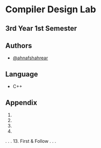 # Compiler Design Lab 
## 3rd Year 1st Semester

## Authors

- [@ahnafshahrear](https://github.com/ahnafshahrear)

## Language

- C++

## Appendix

1.
2.
3.
4.
. 
.
.
13. First & Follow
.
.
.
